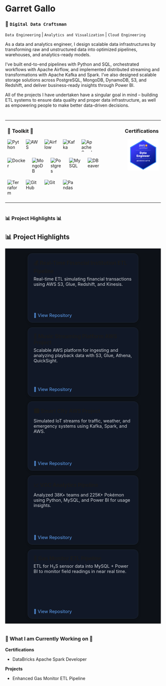 # Garret Gallo

### :construction_worker: **`Digital Data Craftsman`**  
`Data Engineering` | `Analytics and Visualization` | `Cloud Engineering`

As a data and analytics engineer, I design scalable data infrastructures by transforming 
raw and unstructured data into optimized pipelines, warehouses, and analytics-ready models. 

I’ve built end-to-end pipelines with Python and SQL, orchestrated workflows with Apache Airflow, 
and implemented distributed streaming and transformations with Apache Kafka and Spark. I’ve also 
designed scalable storage solutions across PostgreSQL, MongoDB, DynamoDB, S3, and Redshift, and 
deliver business-ready insights through Power BI.

All of the projects I have undertaken have a singular goal in mind – building ETL systems to ensure 
data quality and proper data infrastructure, as well as empowering people to make better data-driven decisions.

#

</td>

<table style="width:100%;">
  <tr>
    <!-- Left: Intro -->
    <td style="width:65%; vertical-align: center;">
      
### :hammer: Toolkit :hammer:
<div style="display: flex; gap: 20px; flex-wrap: wrap; margin-bottom: 20px;">
  <img alt="Python" width="40px" src="https://cdn.jsdelivr.net/gh/devicons/devicon@latest/icons/python/python-original-wordmark.svg" />
  <img alt="AWS" width="40px" src="https://cdn.jsdelivr.net/gh/devicons/devicon@latest/icons/amazonwebservices/amazonwebservices-original-wordmark.svg" />
  <img alt="Airflow" width="40px" src="https://cdn.jsdelivr.net/gh/devicons/devicon@latest/icons/apacheairflow/apacheairflow-original.svg" />
  <img alt="Kafka" width="40px" src="https://cdn.jsdelivr.net/gh/devicons/devicon@latest/icons/apachekafka/apachekafka-original.svg" />
  <img alt="Apache Spark" height="40px" width="40px" src="https://cdn.jsdelivr.net/gh/devicons/devicon@latest/icons/apachespark/apachespark-original-wordmark.svg" />
  <img alt="Docker" width="60px" src="https://cdn.jsdelivr.net/gh/devicons/devicon@latest/icons/docker/docker-original.svg" />
  <img alt="MongoDB" width="40px" src="https://cdn.jsdelivr.net/gh/devicons/devicon@latest/icons/mongodb/mongodb-original-wordmark.svg" />
  <img alt="Postgres" width="40px" src="https://cdn.jsdelivr.net/gh/devicons/devicon@latest/icons/postgresql/postgresql-original.svg" />
  <img alt="MySQL" width="40px" src="https://cdn.jsdelivr.net/gh/devicons/devicon@latest/icons/mysql/mysql-original-wordmark.svg" />
  <img alt="DBeaver" width="40px" src="https://cdn.jsdelivr.net/gh/devicons/devicon@latest/icons/dbeaver/dbeaver-original.svg" />
  <img alt="Terraform" width="40px" src="https://cdn.jsdelivr.net/gh/devicons/devicon@latest/icons/terraform/terraform-original-wordmark.svg" />
  <img alt="GitHub" width="40px" src="https://cdn.jsdelivr.net/gh/devicons/devicon@latest/icons/github/github-original.svg" />
  <img alt="Git" width="40px" src="https://cdn.jsdelivr.net/gh/devicons/devicon@latest/icons/git/git-original.svg" />
  <img alt="Pandas" width="40px" src="https://cdn.jsdelivr.net/gh/devicons/devicon@latest/icons/pandas/pandas-original-wordmark.svg" />

</div>


<!-- Right: Certifications -->
<td style="width:35%; vertical-align: top; text-align: right;">

### Certifications
<img src="image.png" width="100" />

</td>
  </tr>
</table>

#

### :bar_chart: Project Highlights :bar_chart:
<h2>📊 Project Highlights</h2>

<div style="
  display: flex;
  gap: 16px;
  flex-wrap: wrap;
  justify-content: center;
  background: #0d1117;
  padding: 16px 0;
">
  <!-- Card 1 -->
  <div style="
    background: #111827;
    border: 1px solid #1f2937;
    border-radius: 14px;
    padding: 18px 18px 14px;
    width: 320px;
    min-height: 190px;
    display: flex;
    flex-direction: column;
    justify-content: space-between;
    box-shadow: 0 4px 10px rgba(0,0,0,0.15);
  ">
    <div>
      <h3 style="margin: 0 0 6px; font-size: 1.05rem;">💰 Real-Time Financial Institution ETL Pipeline</h3>
      <p style="margin: 0; font-size: 0.9rem; color: #d1d5db;">
        Real-time ETL simulating financial transactions using AWS S3, Glue, Redshift, and Kinesis.
      </p>
    </div>
    <a href="https://github.com/GarretGallo/InstitutionFinancial" style="margin-top: 10px; font-size: 0.9rem; color: #60a5fa; text-decoration: none;">
      🔗 View Repository
    </a>
  </div>

  <!-- Card 2 -->
  <div style="
    background: #111827;
    border: 1px solid #1f2937;
    border-radius: 14px;
    padding: 18px 18px 14px;
    width: 320px;
    min-height: 190px;
    display: flex;
    flex-direction: column;
    justify-content: space-between;
    box-shadow: 0 4px 10px rgba(0,0,0,0.15);
  ">
    <div>
      <h3 style="margin: 0 0 6px; font-size: 1.05rem;">🎵 Music Streaming Platform AWS Project</h3>
      <p style="margin: 0; font-size: 0.9rem; color: #d1d5db;">
        Scalable AWS platform for ingesting and analyzing playback data with S3, Glue, Athena, QuickSight.
      </p>
    </div>
    <a href="https://github.com/GarretGallo/MusicStreamingPlatform" style="margin-top: 10px; font-size: 0.9rem; color: #60a5fa; text-decoration: none;">
      🔗 View Repository
    </a>
  </div>

  <!-- Card 3 -->
  <div style="
    background: #111827;
    border: 1px solid #1f2937;
    border-radius: 14px;
    padding: 18px 18px 14px;
    width: 320px;
    min-height: 190px;
    display: flex;
    flex-direction: column;
    justify-content: space-between;
    box-shadow: 0 4px 10px rgba(0,0,0,0.15);
  ">
    <div>
      <h3 style="margin: 0 0 6px; font-size: 1.05rem;">🏙️ Smart City AWS Project</h3>
      <p style="margin: 0; font-size: 0.9rem; color: #d1d5db;">
        Simulated IoT streams for traffic, weather, and emergency systems using Kafka, Spark, and AWS.
      </p>
    </div>
    <a href="https://github.com/GarretGallo/aws-smart-city-project" style="margin-top: 10px; font-size: 0.9rem; color: #60a5fa; text-decoration: none;">
      🔗 View Repository
    </a>
  </div>

  <!-- Card 4 -->
  <div style="
    background: #111827;
    border: 1px solid #1f2937;
    border-radius: 14px;
    padding: 18px 18px 14px;
    width: 320px;
    min-height: 190px;
    display: flex;
    flex-direction: column;
    justify-content: space-between;
    box-shadow: 0 4px 10px rgba(0,0,0,0.15);
  ">
    <div>
      <h3 style="margin: 0 0 6px; font-size: 1.05rem;">📈 VGC Analytics Pipeline</h3>
      <p style="margin: 0; font-size: 0.9rem; color: #d1d5db;">
        Analyzed 38K+ teams and 225K+ Pokémon using Python, MySQL, and Power BI for usage insights.
      </p>
    </div>
    <a href="https://github.com/GarretGallo/Pokemon_Stats" style="margin-top: 10px; font-size: 0.9rem; color: #60a5fa; text-decoration: none;">
      🔗 View Repository
    </a>
  </div>

  <!-- Card 5 -->
  <div style="
    background: #111827;
    border: 1px solid #1f2937;
    border-radius: 14px;
    padding: 18px 18px 14px;
    width: 320px;
    min-height: 190px;
    display: flex;
    flex-direction: column;
    justify-content: space-between;
    box-shadow: 0 4px 10px rgba(0,0,0,0.15);
  ">
    <div>
      <h3 style="margin: 0 0 6px; font-size: 1.05rem;">🧪 Gas Monitor ETL Pipeline</h3>
      <p style="margin: 0; font-size: 0.9rem; color: #d1d5db;">
        ETL for H₂S sensor data into MySQL + Power BI to monitor field readings in near real time.
      </p>
    </div>
    <a href="https://github.com/GarretGallo/Gas_Monitors" style="margin-top: 10px; font-size: 0.9rem; color: #60a5fa; text-decoration: none;">
      🔗 View Repository
    </a>
  </div>

</div>

#

### :hammer: What I am Currently Working on :hammer:
**Certifications**
  - DataBricks Apache Spark Developer

**Projects**
 - Enhanced Gas Monitor ETL Pipeline
